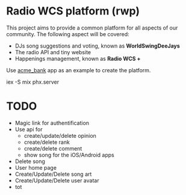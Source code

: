 # Radio WCS platform (rwp)

This project aims to provide a common platform for all aspects of our community.
The following aspect will be covered:

* DJs song suggestions and voting, known as **WorldSwingDeeJays**
* The radio API and tiny website
* Happenings management, known as **Radio WCS +**


Use [acme_bank](https://github.com/wojtekmach/acme_bank) app as an example to create the platform.

iex -S mix phx.server

# TODO

* Magic link for authentification
* Use api for
  * create/update/delete opinion
  * create/delete rank
  * create/delete comment
  * show song for the iOS/Android apps
* Delete song
* User home page
* Create/Update/Delete song art
* Create/Update/Delete user avatar
* tot
